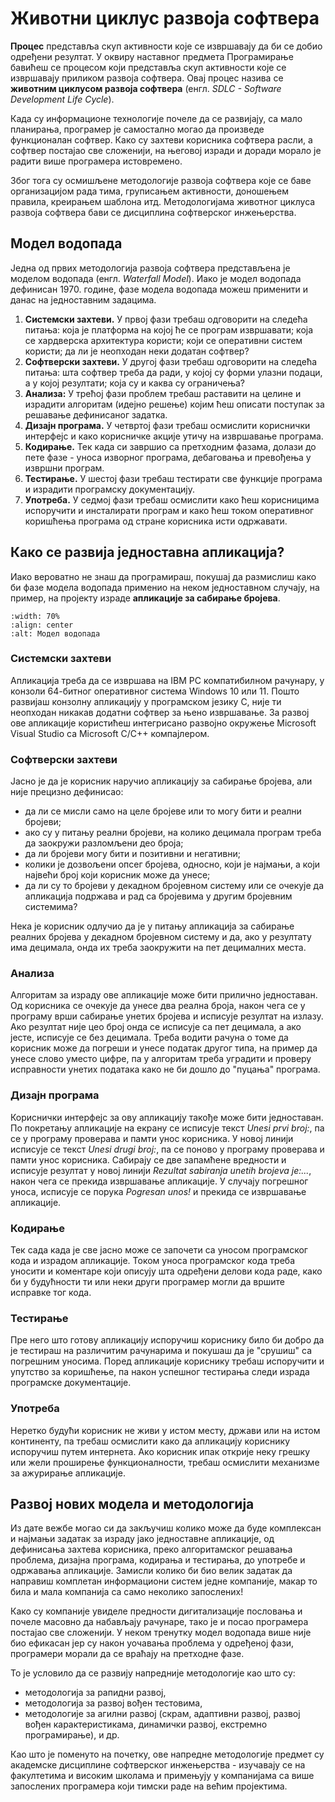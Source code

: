 # Животни циклус развоја софтвера

**Процес** представља скуп активности које се извршавају да би се добио
одређени резултат. У оквиру наставног предмета Програмирање бавићеш се процесом
који представља скуп активности које се извршавају приликом развоја софтвера.
Овај процес назива се **животним циклусом развоја софтвера**
(енгл. *SDLC - Software Development Life Cycle*).

Када су информационе технологије почеле да се развијају, са мало планирања,
програмер је самостално могао да произведе функционалан софтвер. Како су
захтеви корисника софтвера расли, а софтвер постајао све сложенији, на његовој
изради и доради морало је радити више програмера истовремено.

Због тога су осмишљене методологије развоја софтвера које се баве организацијом
рада тима, груписањем активности, доношењем правила, креирањем шаблона итд.
Методологијама животног циклуса развоја софтвера бави се дисциплина софтверског
инжењерства.

## Модел водопада

Једна од првих методологија развоја софтвера представљена је моделом водопада
(енгл. *Waterfall Model*). Иако је модел водопада дефинисан 1970. године, фазе
модела водопада можеш применити и данас на једноставним задацима.

1. **Системски захтеви.** У првој фази требаш одговорити на следећа питања:
која је платформа на којој ће се програм извршавати; која се хардверска
архитектура користи; који се оперативни систем користи; да ли је неопходан
неки додатан софтвер?
2. **Софтверски захтеви.** У другој фази требаш одговорити на следећа питања:
шта софтвер треба да ради, у којој су форми улазни подаци, а у којој резултати;
која су и каква су ограничења?
3. **Анализа:** У трећој фази проблем требаш раставити на целине и израдити
алгоритам (идејно решење) којим ћеш описати поступак за решавање дефинисаног
задатка.
4. **Дизајн програма.** У четвртој фази требаш осмислити кориснички интерфејс
и како корисничке акције утичу на извршавање програма.
5. **Кодирање.** Тек када си завршио са претходним фазама, долази до
пете фазе - уноса изворног програма, дебаговања и превођења у извршни програм.
6. **Тестирање.** У шестој фази требаш тестирати све функције програма и
израдити програмску документацију.
7. **Употреба.** У седмој фази требаш осмислити како ћеш корисницима испоручити
и инсталирати програм и како ћеш током оперативног коришћења програма од стране
корисника исти одржавати.

## Како се развија једноставна апликација?

Иако вероватно не знаш да програмираш, покушај да размислиш како би фазе модела
водопада применио на неком једноставном случају, на пример, на пројекту израде
**апликације за сабирање бројева**.

```{image} images/waterfall.png
:width: 70%
:align: center
:alt: Модел водопада
```

### Системски захтеви

Апликација треба да се извршава на IBM PC компатибилном рачунару, у конзоли
64-битног оперативног система Windows 10 или 11. Пошто развијаш конзолну
апликацију у програмском језику C, није ти неопходан никакав додатни софтвер за
њено извршавање. За развој ове апликације користићеш интегрисано развојно
окружење Microsoft Visual Studio са Microsoft C/C++ компајлером.

### Софтверски захтеви

Јасно је да је корисник наручио апликацију за сабирање бројева, али није
прецизно дефинисао:

- да ли се мисли само на целе бројеве или то могу бити и реални бројеви;
- ако су у питању реални бројеви, на колико децимала програм треба да заокружи
разломљени део броја;
- да ли бројеви могу бити и позитивни и негативни;
- колики је дозвољени опсег бројева, односно, који је најмањи, а који највећи
број који корисник може да унесе;
- да ли су то бројеви у декадном бројевном систему или се очекује да апликација
подржава и рад са бројевима у другим бројевним системима?

Нека је корисник одлучио да је у питању апликација за сабирање реалних бројева
у декадном бројевном систему и да, ако у резултату има децимала, онда их треба
заокружити на пет децималних места.

### Анализа

Алгоритам за израду ове апликације може бити прилично једноставан. Од корисника
се очекује да унесе два реална броја, након чега се у програму врши сабирање
унетих бројева и исписује резултат на излазу. Ако резултат није цео број онда
се исписује са пет децимала, а ако јесте, исписује се без децимала. Треба
водити рачуна о томе да корисник може да погреши и унесе податак другог типа,
на пример да унесе слово уместо цифре, па у алгоритам треба уградити и проверу
исправности унетих података како не би дошло до "пуцања" програма.

### Дизајн програма

Кориснички интерфејс за ову апликацију такође може бити једноставан. По
покретању апликације на екрану се исписује текст *Unesi prvi broj:*, па се у
програму проверава и памти унос корисника. У новој линији исписује се текст
*Unesi drugi broj:*, па се поново у програму проверава и памти унос корисника.
Сабирају се две запамћене вредности и исписује резултат у новој линији
*Rezultat sabiranja unetih brojeva je:...*, након чега се прекида извршавање
апликације. У случају погрешног уноса, исписује се порука *Pogresan unos!* и
прекида се извршавање апликације.

### Кодирање

Тек сада када је све јасно може се започети са уносом програмског кода и
израдом апликације. Током уноса програмског кода треба уносити и коментаре
који описују шта одређени делови кода раде, како би у будућности ти или неки
други програмер могли да вршите исправке тог кода.

### Тестирање

Пре него што готову апликацију испоручиш кориснику било би добро да је тестираш
на различитим рачунарима и покушаш да је "срушиш" са погрешним уносима. Поред
апликације кориснику требаш испоручити и упутство за коришћење, па након
успешног тестирања следи израда програмске документације.

### Употреба

Неретко будући корисник не живи у истом месту, држави или на истом континенту,
па требаш осмислити како да апликацију кориснику испоручиш путем интернета. Ако
корисник ипак открије неку грешку или жели проширење функционалности, требаш
осмислити механизме за ажурирање апликације.

## Развој нових модела и методологија

Из дате вежбе могао си да закључиш колико може да буде комплексан и најмањи
задатак за израду јако једноставне апликације, од дефинисања захтева корисника,
преко алгоритамског решавања проблема, дизајна програма, кодирања и тестирања,
до употребе и одржавања апликације. Замисли колико би био велик задатак да
направиш комплетан информациони систем једне компаније, макар то била и мала
компанија са само неколико запослених!

Како су компаније увиделе предности дигитализације пословања и почеле масовно
да набављају рачунаре, тако је и посао програмера постајао све сложенији. У
неком тренутку модел водопада више није био ефикасан јер су након уочавања
проблема у одређеној фази, програмери морали да се враћају на претходне фазе.

То је условило да се развију напредније методологије као што су:

- методологија за рапидни развој,
- методологија за развој вођен тестовима,
- методологије за агилни развој (скрам, адаптивни развој, развој вођен
карактеристикама, динамички развој, екстремно програмирање), и др.

Као што је поменуто на почетку, ове напредне методологије предмет су академске
дисциплине софтверског инжењерства - изучавају се на факултетима и високим
школама и примењују у компанијама са више запослених програмера који тимски
раде на већим пројектима.
